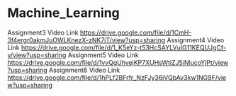 # Machine_Learning
Assignment3 Video Link https://drive.google.com/file/d/1CmH-3f4ergr0akmJuOWLKnezX-zNK7iT/view?usp=sharing
Assignment4 Video Link https://drive.google.com/file/d/1_K5eYz-t53HcSAYLVuIG11KEQUJgCf-y/view?usp=sharing
Assignment5 Video Link https://drive.google.com/file/d/1vvQgUhvejKP7XUHsWtiZJ5iNlucoYjPt/view?usp=sharing
Assignment6 Video Link https://drive.google.com/file/d/1hPLf2BFrfr_NzFJy36jVQbAv3kw1NG9F/view?usp=sharing

